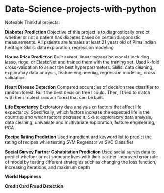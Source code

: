 # Data-Science-projects-with-python
Noteable Thinkful projects: 

__Diabetes Prediction__ Objective of this project is to diagnostically predict whether or not a patient has diabetes based on certain diagonostic measurements. All patients are females at least 21 years old of Pima Indian heritage. Skills: data exploration, regression modeling

__House Price Prediction__ Built several linear regression models including lasso, ridge, or ElasticNet and trained them with the training set. Used k-fold cross-validation to select the best hyperparameters. Skills: data cleaning, exploratory data analysis, feature engineering, regression modeling, cross validation

__Heart Disease Detection__ Compared accuracies of decision tree classifier to random forest. Built the best decision tree I could. Then, I tried to match with the simplest random forest that can be built.

__Life Expectancy__ Exploratory data analysis on factors that affect life expectancy. Specifically, which factors increase the expected life in the countries and which factors decrease it. Skills: exploratory data analysis, data cleaning, univariate and multivariate exploration, feature engineering, PCA

__Recipe Rating Prediction__ Used ingredient and keyword list to predict the rating of recipes while testing SVM Regressor vs SVC Classifier

__Social Survey Partner Cohabitation Prediction__ Used social survey data to predict whether or not someone lives with their partner. Improved error rate of model by testing different strategies such as changing the loss function, increasing iterations, and maximum depth

__World Happiness__

__Credit Card Fraud Detection__
